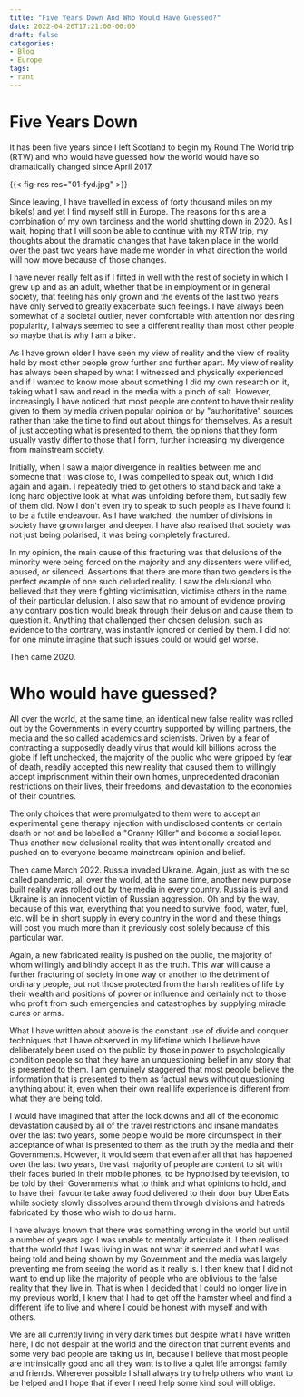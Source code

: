 ```yaml
---
title: "Five Years Down And Who Would Have Guessed?"
date: 2022-04-26T17:21:00-00:00
draft: false
categories:
- Blog
- Europe
tags:
- rant
---
```


# Five Years Down

It has been five years since I left Scotland to begin my Round The World trip (RTW) and who would have guessed how the world would have so dramatically changed since April 2017.

{{< fig-res res="01-fyd.jpg" >}}

<!--more-->

Since leaving, I have travelled in excess of forty thousand miles on my bike(s) and yet I find myself still in Europe. The reasons for this are a combination of my own tardiness and the world shutting down in 2020. As I wait, hoping that I will soon be able to continue with my RTW trip, my thoughts about the dramatic changes that have taken place in the world over the past two years have made me wonder in what direction the world will now move because of those changes.

I have never really felt as if I fitted in well with the rest of society in which I grew up and as an adult, whether that be in employment or in general society, that feeling has only grown and the events of the last two years have only served to greatly exacerbate such feelings. I have always been somewhat of a societal outlier, never comfortable with attention nor desiring popularity, I always seemed to see a different reality than most other people so maybe that is why I am a biker.

As I have grown older I have seen my view of reality and the view of reality held by most other people grow further and further apart. My view of reality has always been shaped by what I witnessed and physically experienced and if I wanted to know more about something I did my own research on it, taking what I saw and read in the media with a pinch of salt. However, increasingly I have noticed that most people are content to have their reality given to them by media driven popular opinion or by "authoritative" sources rather than take the time to find out about things for themselves. As a result of just accepting what is presented to them, the opinions that they form usually vastly differ to those that I form, further increasing my divergence from mainstream society.

Initially, when I saw a major divergence in realities between me and someone that I was close to, I was compelled to speak out, which I did again and again. I repeatedly tried to get others to stand back and take a long hard objective look at what was unfolding before them, but sadly few of them did. Now I don't even try to speak to such people as I have found it to be a futile endeavour. As I have watched, the number of divisions in society have grown larger and deeper. I have also realised that society was not just being polarised, it was being completely fractured. 

In my opinion, the main cause of this fracturing was that delusions of the minority were being forced on the majority and any dissenters were vilified, abused, or silenced. Assertions that there are more than two genders is the perfect example of one such deluded reality. I saw the delusional who believed that they were fighting victimisation, victimise others in the name of their particular delusion. I also saw that no amount of evidence proving any contrary position would break through their delusion and cause them to question it. Anything that challenged their chosen delusion, such as evidence to the contrary, was instantly ignored or denied by them. I did not for one minute imagine that such issues could or would get worse. 

Then came 2020. 

# Who would have guessed?

All over the world, at the same time, an identical new false reality was rolled out by the Governments in every country supported by willing partners, the media and the so called academics and scientists. Driven by a fear of contracting a supposedly deadly virus that would kill billions across the globe if left unchecked, the majority of the public who were gripped by fear of death, readily accepted this new reality that caused them to willingly accept imprisonment within their own homes, unprecedented draconian restrictions on their lives, their freedoms, and devastation to the economies of their countries.

The only choices that were promulgated to them were to accept an experimental gene therapy injection with undisclosed contents or certain death or not and be labelled a "Granny Killer" and become a social leper. Thus another new delusional reality that was intentionally created and pushed on to everyone became mainstream opinion and belief. 

Then came March 2022. Russia invaded Ukraine. Again, just as with the so called pandemic, all over the world, at the same time, another new purpose built reality was rolled out by the media in every country. Russia is evil and Ukraine is an innocent victim of Russian aggression. Oh and by the way, because of this war, everything that you need to survive, food, water, fuel, etc. will be in short supply in every country in the world and these things will cost you much more than it previously cost solely because of this particular war.

Again, a new fabricated reality is pushed on the public, the majority of whom willingly and blindly accept it as the truth. This war will cause a further fracturing of society in one way or another to the detriment of ordinary people, but not those protected from the harsh realities of life by their wealth and positions of power or influence and certainly not to those who profit from such emergencies and catastrophes by supplying miracle cures or arms.

What I have written about above is the constant use of divide and conquer techniques that I have observed in my lifetime which I believe have deliberately been used on the public by those in power to psychologically condition people so that they have an unquestioning belief in any story that is presented to them. I am genuinely staggered that most people believe the information that is presented to them as factual news without questioning anything about it, even when their own real life experience is different from what they are being told.

I would have imagined that after the lock downs and all of the economic devastation caused by all of the travel restrictions and insane mandates over the last two years, some people would be more circumspect in their acceptance of what is presented to them as the truth by the media and their Governments. However, it would seem that even after all that has happened over the last two years, the vast majority of people are content to sit with their faces buried in their mobile phones, to be hypnotised by television, to be told by their Governments what to think and what opinions to hold, and to have their favourite take away food delivered to their door buy UberEats while society slowly dissolves around them through divisions and hatreds fabricated by those who wish to do us harm.

I have always known that there was something wrong in the world but until a number of years ago I was unable to mentally articulate it. I then realised that the world that I was living in was not what it seemed and what I was being told and being shown by my Government and the media was largely preventing me from seeing the world as it really is. I then knew that I did not want to end up like the majority of people who are oblivious to the false reality that they live in. That is when I decided that I could no longer live in my previous world, I knew that I had to get off the hamster wheel and find a different life to live and where I could be honest with myself and with others. 

We are all currently living in very dark times but despite what I have written here, I do not despair at the world and the direction that current events and some very bad people are taking us in, because I believe that most people are intrinsically good and all they want is to live a quiet life amongst family and friends. Wherever possible I shall always try to help others who want to be helped and I hope that if ever I need help some kind soul will oblige.

